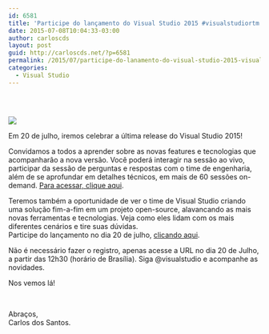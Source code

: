 ```yaml
---
id: 6581
title: 'Participe do lançamento do Visual Studio 2015 #visualstudiortm'
date: 2015-07-08T10:04:33-03:00
author: carloscds
layout: post
guid: http://carloscds.net/?p=6581
permalink: /2015/07/participe-do-lanamento-do-visual-studio-2015-visualstudiortm/
categories:
  - Visual Studio
---
```

### &#160;

![](http://4.bp.blogspot.com/-CkF2D89yfTc/VZw85MN1brI/AAAAAAAADjI/hLYiC6UBzP0/s1600/visual-studio-2015.png) 

Em 20 de julho, iremos celebrar a última release do Visual Studio 2015! 

Convidamos a todos a aprender sobre as novas features e tecnologias que acompanharão a nova versão. Você poderá interagir na sessão ao vivo, participar da sessão de perguntas e respostas com o time de engenharia, além de se aprofundar em detalhes técnicos, em mais de 60 sessões on-demand. [Para acessar, clique aqui](http://www.microsoft.com/click/services/Redirect2.ashx?CR_CC=200645319).

Teremos também a oportunidade de ver o time de Visual Studio criando uma solução fim-a-fim em um projeto open-source, alavancando as mais novas ferramentas e tecnologias. Veja como eles lidam com os mais diferentes cenários e tire suas dúvidas.  
Participe do lançamento no dia 20 de julho, [clicando aqui](http://www.microsoft.com/click/services/Redirect2.ashx?CR_CC=200645921). 

Não é necessário fazer o registro, apenas acesse a URL no dia 20 de Julho, a partir das 12h30 (horário de Brasília). Siga @visualstudio e acompanhe as novidades.

Nos vemos lá!

&#160;

Abraços,  
Carlos dos Santos.